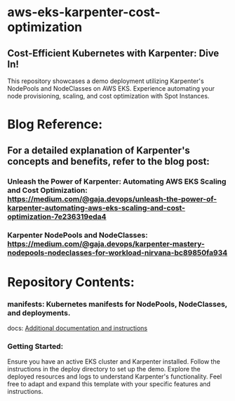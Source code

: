 # aws-eks-karpenter-cost-optimization
## Cost-Efficient Kubernetes with Karpenter: Dive In!
This repository showcases a demo deployment utilizing Karpenter's NodePools and NodeClasses on AWS EKS. Experience automating your node provisioning, scaling, and cost optimization with Spot Instances.

# Blog Reference:

## For a detailed explanation of Karpenter's concepts and benefits, refer to the blog post:

### Unleash the Power of Karpenter: Automating AWS EKS Scaling and Cost Optimization:  https://medium.com/@gaja.devops/unleash-the-power-of-karpenter-automating-aws-eks-scaling-and-cost-optimization-7e236319eda4

### Karpenter NodePools and NodeClasses:  https://medium.com/@gaja.devops/karpenter-mastery-nodepools-nodeclasses-for-workload-nirvana-bc89850fa934

# Repository Contents:

### manifests: Kubernetes manifests for NodePools, NodeClasses, and deployments.
docs: [Additional documentation and instructions]([url](https://karpenter.sh/docs/getting-started/getting-started-with-karpenter/))

### Getting Started:
Ensure you have an active EKS cluster and Karpenter installed.
Follow the instructions in the deploy directory to set up the demo.
Explore the deployed resources and logs to understand Karpenter's functionality.
Feel free to adapt and expand this template with your specific features and instructions.
